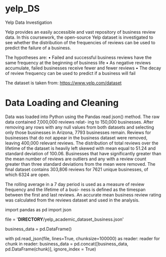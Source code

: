 # yelp_DS
Yelp Data Investigation

Yelp provides an easily accessible and vast repository of business review data. In this coursework, the open-source Yelp dataset is investigated to see whether the distribution of the frequencies of reviews can be used to predict the failure of a business. 

The hypotheses are:
• Failed and successful business reviews have the same frequency at the beginning of business life • As negative reviews accumulate, failed businesses receive fewer and fewer reviews
• The decay of review frequency can be used to predict if a business will fail


The dataset is taken from: https://www.yelp.com/dataset 


# Data Loading and Cleaning 

Data was loaded into Python using the Pandas read json() method. The raw data contained 7,000,000 reviews relat- ing to 150,000 businesses. After removing any rows with any null values from both datasets and selecting only those businesses in Arizona, 7793 businesses remain. Reviews for businesses that do not appear in the business dataset were removed, leaving 400,000 relevant reviews. The distribution of total reviews over the lifetime of the dataset is heavily left skewed with mean equal to 51.24 and standard deviation of 100.06. Businesses that have significantly greater than the mean number of reviews are outliers and any with a review count greater than three standard deviations from the mean were removed. The final dataset contains 303,806 reviews for 7621 unique businesses, of which 6324 are open.

The rolling average in a 7 day period is used as a measure of review frequency and the lifetime of a busi- ness is defined as the timespan between the first and last reviews. An accurate mean business review rating was calculated from the reviews dataset and used in the analysis.


import pandas as pd
import json

file = '**DIRECTORY**/yelp_academic_dataset_business.json'

business_data = pd.DataFrame()

with pd.read_json(file, lines=True, chunksize=100000) as reader:
    reader
    for chunk in reader:
        business_data = pd.concat([business_data, pd.DataFrame(chunk)], ignore_index = True)
        
